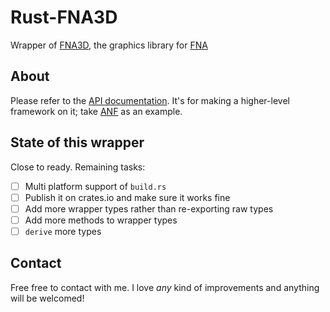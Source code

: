 # Rust-FNA3D

Wrapper of [FNA3D](https://github.com/FNA-XNA/FNA3D), the graphics library for [FNA](https://fna-xna.github.io/)

## About

Please refer to the [API documentation](https://docs.rs/rust-fna3d). It's for making a higher-level framework on it; take [ANF](https://github.com/toyboot4e/anf) as an example.

## State of this wrapper

Close to ready. Remaining tasks:

* [ ] Multi platform support of `build.rs`
* [ ] Publish it on crates.io and make sure it works fine
* [ ] Add more wrapper types rather than re-exporting raw types
* [ ] Add more methods to wrapper types
* [ ] `derive` more types

## Contact

Free free to contact with me. I love _any_ kind of improvements and anything will be welcomed!
